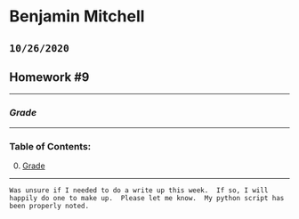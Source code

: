 # Benjamin Mitchell
## `10/26/2020`
## Homework #9

___
<a name="grd"></a>
### ***Grade***



___
### Table of Contents:
0. [ Grade](#grd)

___
`Was unsure if I needed to do a write up this week.  If so, I will happily do one to make up.  Please let me know.  My python script has been properly noted.`
